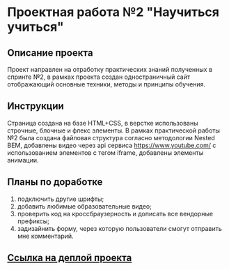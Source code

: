 # **Проектная работа №2 "Научиться учиться"**

## Описание проекта

Проект направлен на отработку практических знаний полученных в спринте №2, в рамках проекта создан одностраничный сайт
отображающий основные техники, методы и принципы обучения.

## Инструкции

Страница cоздана на базе HTML+CSS, в верстке использованы строчные, блочные и флекс элементы. В рамках практической
работы №2 была создана файловая структура согласно методологии Nested BEM, добавлены видео через api
сервиса https://www.youtube.com/ c использованием элементов с тегом iframe, добавлены элементы анимации.

## Планы по доработке

1. подключить другие шрифты;
2. добавить любимые образовательные видео;
3. проверить код на кроссбраузерность и дописать все вендорные префиксы;
4. задизайнить форму, через которую пользователи смогут отправить мне комментарий.

## [Ссылка на деплой проекта](https://alextolevich.github.io/how-to-learn/)
